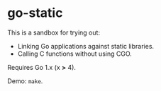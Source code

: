 # go-static

This is a sandbox for trying out:

* Linking Go applications against static libraries.
* Calling C functions without using CGO.

Requires Go 1.x (x **>** 4).

Demo: `make`.
